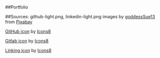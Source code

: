 ##Portfolio


##Sources:
github-light.png, linkedin-light.png images by [goddessSue13](https://pixabay.com/users/goddesssue13-615343/?utm_source=link-attribution&amp;utm_medium=referral&amp;utm_campaign=image&amp;utm_content=6261530) from [Pixabay](https://pixabay.com//?utm_source=link-attribution&amp;utm_medium=referral&amp;utm_campaign=image&amp;utm_content=6261530)


[GitHub icon](https://icons8.com/icon/12598/github) by [Icons8](https://icons8.com)


[Gitlab icon](https://icons8.com/icon/41316/gitlab) by [Icons8]((https://icons8.com))


[Linking icon](https://icons8.com/icon/37780/linking) by [Icons8](https://icons8.com)
